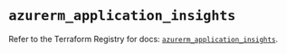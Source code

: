 # `azurerm_application_insights`

Refer to the Terraform Registry for docs: [`azurerm_application_insights`](https://registry.terraform.io/providers/hashicorp/azurerm/3.107.0/docs/resources/application_insights).
